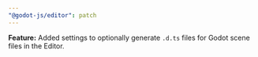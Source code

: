```yaml
---
"@godot-js/editor": patch
---
```


**Feature:** Added settings to optionally generate `.d.ts` files for Godot scene files in the Editor.
